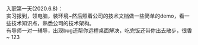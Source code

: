 入职第一天(2020.6.8)：  
实习报到，领电脑，装环境~然后照着公司的技术文档做一些简单的demo，看一些技术知识点，熟悉公司的技术架构。   
有导师一对一辅导，出现bug还帮你远程桌面解决，吃完饭还带你出去散步，很香~
123
